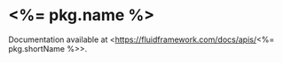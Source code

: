 <!-- This section is automatically generated. To update it, edit docs/md-magic.config.js  then run
'npm run build:md-magic' in the docs folder. -->

# <%= pkg.name %>

Documentation available at <https://fluidframework.com/docs/apis/<%= pkg.shortName %>>.
